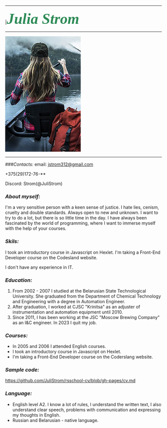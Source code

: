 ___________________________________________________________________________
|<font color=#2E8B57 size= 84 face = "black body">***Julia Strom***</font> 
______________________________________________________
![foto for cv](assets/img/fotocv.jpg) 
_______________________________________________________
###*Contacts:*
email: jstrom312@gmail.com 

+375(29)172-76-**

Discord: Strom(@JuliStrom)

### *About myself:*
I'm a very sensitive person with a keen sense of justice. I hate lies, cenism, cruelty and double standards. Always open to new and unknown. I want to try to do a lot, but there is so little time in the day. I have always been fascinated by the world of programming, where I want to immerse myself with the help of your courses.

### *Skils:*
  I took an introductory course in Javascript on Hexlet.
I'm taking a Front-End Developer course on the Codesland website.

I don't have any experience in IT.

### *Education:* 
 1. From 2002 - 2007 I studied at the Belarusian State Technological University. She graduated from the Department of Chemical Technology and Engineering with a degree in Automation Engineer.
2. After graduation, I worked at CJSC "Krinitsa" as an adjuster of instrumentation and automation equipment until 2010.
3. Since 2011, I has been working at the JSC "Moscow Brewing Company" as an I&C engineer. In 2023 I quit my job.



### *Courses:* 
- In 2005 and 2006 I attended English courses.
-  I took an introductory course in Javascript on Hexlet.
- I'm taking a Front-End Developer course on the Coderslang website.


### *Sample code:*

https://github.com/JuliStrom/rsschool-cv/blob/gh-pages/cv.md
### *Language:*
- English level A2. I know a lot of rules, I understand the written text, I also understand clear speech, problems with communication and expressing my thoughts in English.
- Russian and Belarusian - native language.
